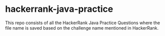 # hackerrank-java-practice

This repo consists of all the HackerRank Java Practice Questions where the file name is saved based on the challenge name mentioned in HackerRank.
